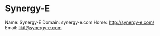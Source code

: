 
# Synergy-E

Name: Synergy-E
Domain: synergy-e.com
Home: http://synergy-e.com/
Email: likit@synergy-e.com
